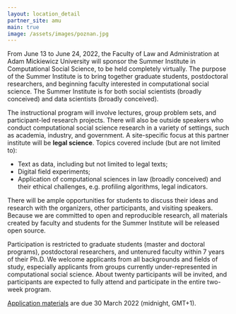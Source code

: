```yaml
---
layout: location_detail
partner_site: amu
main: true
image: /assets/images/poznan.jpg
---
```


From June 13 to June 24, 2022, the Faculty of Law and Administration at Adam Mickiewicz University will sponsor the Summer Institute in Computational Social Science, to be held completely virtually. The purpose of the Summer Institute is to bring together graduate students, postdoctoral researchers, and beginning faculty interested in computational social science. The Summer Institute is for both social scientists (broadly conceived) and data scientists (broadly conceived).

The instructional program will involve lectures, group problem sets, and participant-led research projects. There will also be outside speakers who conduct computational social science research in a variety of settings, such as academia, industry, and government. A site-specific focus at this partner institute will be **legal science**. Topics covered include (but are not limited to): 

* Text as data, including but not limited to legal texts; 
* Digital field experiments; 
* Application of computational sciences in law (broadly conceived) and their ethical challenges, e.g. profiling algorithms, legal indicators.

There will be ample opportunities for students to discuss their ideas and research with the organizers, other participants, and visiting speakers. Because we are committed to open and reproducible research, all materials created by faculty and students for the Summer Institute will be released open source.

Participation is restricted to graduate students (master and doctoral programs), postdoctoral researchers, and untenured faculty within 7 years of their Ph.D. We welcome applicants from all backgrounds and fields of study, especially applicants from groups currently under-represented in computational social science. About twenty participants will be invited, and participants are expected to fully attend and participate in the entire two-week program.

[Application materials](https://compsocialscience.github.io/summer-institute/2022/amu/apply) are due 30 March 2022 (midnight, GMT+1).
